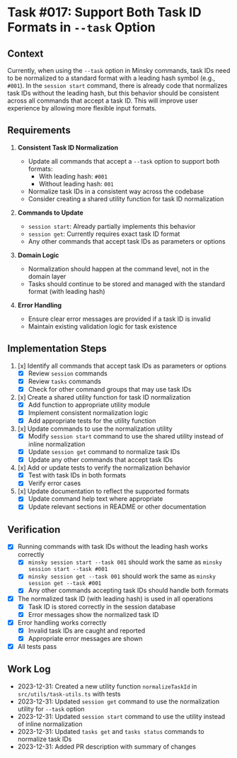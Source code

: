 # Task #017: Support Both Task ID Formats in `--task` Option

## Context

Currently, when using the `--task` option in Minsky commands, task IDs need to be normalized to a standard format with a leading hash symbol (e.g., `#001`). In the `session start` command, there is already code that normalizes task IDs without the leading hash, but this behavior should be consistent across all commands that accept a task ID. This will improve user experience by allowing more flexible input formats.

## Requirements

1. **Consistent Task ID Normalization**
   - Update all commands that accept a `--task` option to support both formats:
     - With leading hash: `#001`
     - Without leading hash: `001`
   - Normalize task IDs in a consistent way across the codebase
   - Consider creating a shared utility function for task ID normalization

2. **Commands to Update**
   - `session start`: Already partially implements this behavior
   - `session get`: Currently requires exact task ID format
   - Any other commands that accept task IDs as parameters or options

3. **Domain Logic**
   - Normalization should happen at the command level, not in the domain layer
   - Tasks should continue to be stored and managed with the standard format (with leading hash)

4. **Error Handling**
   - Ensure clear error messages are provided if a task ID is invalid
   - Maintain existing validation logic for task existence

## Implementation Steps

1. [x] Identify all commands that accept task IDs as parameters or options
   - [x] Review `session` commands
   - [x] Review `tasks` commands
   - [x] Check for other command groups that may use task IDs

2. [x] Create a shared utility function for task ID normalization
   - [x] Add function to appropriate utility module
   - [x] Implement consistent normalization logic
   - [x] Add appropriate tests for the utility function

3. [x] Update commands to use the normalization utility
   - [x] Modify `session start` command to use the shared utility instead of inline normalization
   - [x] Update `session get` command to normalize task IDs
   - [x] Update any other commands that accept task IDs

4. [x] Add or update tests to verify the normalization behavior
   - [x] Test with task IDs in both formats
   - [x] Verify error cases

5. [x] Update documentation to reflect the supported formats
   - [x] Update command help text where appropriate
   - [x] Update relevant sections in README or other documentation

## Verification

- [x] Running commands with task IDs without the leading hash works correctly
  - [x] `minsky session start --task 001` should work the same as `minsky session start --task #001`
  - [x] `minsky session get --task 001` should work the same as `minsky session get --task #001`
  - [x] Any other commands accepting task IDs should handle both formats

- [x] The normalized task ID (with leading hash) is used in all operations
  - [x] Task ID is stored correctly in the session database
  - [x] Error messages show the normalized task ID

- [x] Error handling works correctly
  - [x] Invalid task IDs are caught and reported
  - [x] Appropriate error messages are shown

- [x] All tests pass

## Work Log

- 2023-12-31: Created a new utility function `normalizeTaskId` in `src/utils/task-utils.ts` with tests
- 2023-12-31: Updated `session get` command to use the normalization utility for `--task` option
- 2023-12-31: Updated `session start` command to use the utility instead of inline normalization
- 2023-12-31: Updated `tasks get` and `tasks status` commands to normalize task IDs
- 2023-12-31: Added PR description with summary of changes 
